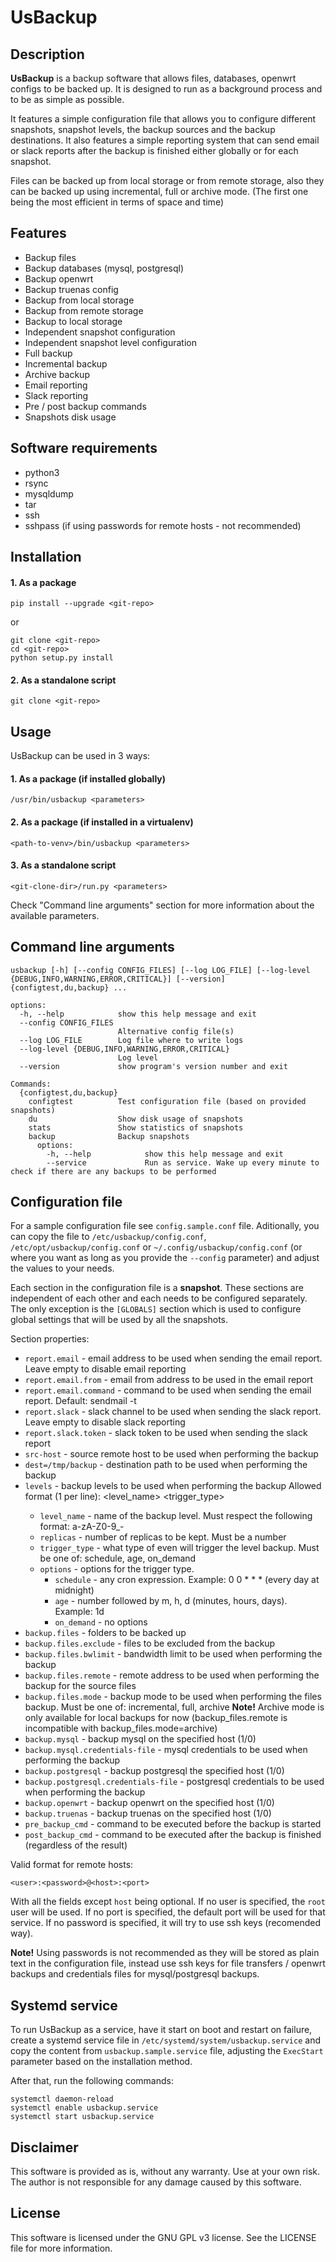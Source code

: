 # UsBackup

## Description

**UsBackup** is a backup software that allows files, databases, openwrt configs to be backed up. It is designed to run as a background process and to be as simple as possible.

It features a simple configuration file that allows you to configure different snapshots, snapshot levels, the backup sources and the backup destinations. It also features a simple reporting system that can send email or slack reports after the backup is finished either globally or for each snapshot.

Files can be backed up from local storage or from remote storage, also they can be backed up using incremental, full or archive mode. (The first one being the most efficient in terms of space and time)

## Features

- Backup files
- Backup databases (mysql, postgresql)
- Backup openwrt
- Backup truenas config
- Backup from local storage
- Backup from remote storage
- Backup to local storage
- Independent snapshot configuration
- Independent snapshot level configuration
- Full backup
- Incremental backup
- Archive backup
- Email reporting
- Slack reporting
- Pre / post backup commands
- Snapshots disk usage

## Software requirements

- python3
- rsync
- mysqldump
- tar
- ssh
- sshpass (if using passwords for remote hosts - not recommended)

## Installation

#### 1. As a package

```
pip install --upgrade <git-repo>
```

or 

```
git clone <git-repo>
cd <git-repo>
python setup.py install
```

#### 2. As a standalone script

```
git clone <git-repo>
```

## Usage

UsBackup can be used in 3 ways:

#### 1. As a package (if installed globally)

```
/usr/bin/usbackup <parameters>
```

#### 2. As a package (if installed in a virtualenv)

```
<path-to-venv>/bin/usbackup <parameters>
```

#### 3. As a standalone script

```
<git-clone-dir>/run.py <parameters>
```

Check "Command line arguments" section for more information about the available parameters.

## Command line arguments

```
usbackup [-h] [--config CONFIG_FILES] [--log LOG_FILE] [--log-level {DEBUG,INFO,WARNING,ERROR,CRITICAL}] [--version] {configtest,du,backup} ...

options:
  -h, --help            show this help message and exit
  --config CONFIG_FILES
                        Alternative config file(s)
  --log LOG_FILE        Log file where to write logs
  --log-level {DEBUG,INFO,WARNING,ERROR,CRITICAL}
                        Log level
  --version             show program's version number and exit

Commands:
  {configtest,du,backup}
    configtest          Test configuration file (based on provided snapshots)
    du                  Show disk usage of snapshots
    stats               Show statistics of snapshots
    backup              Backup snapshots
      options:
        -h, --help            show this help message and exit
        --service             Run as service. Wake up every minute to check if there are any backups to be performed
```

## Configuration file

For a sample configuration file see `config.sample.conf` file. Aditionally, you can copy the file to `/etc/usbackup/config.conf`, `/etc/opt/usbackup/config.conf` or `~/.config/usbackup/config.conf` (or where you want as long as you provide the `--config` parameter) and adjust the values to your needs.

Each section in the configuration file is a **snapshot**. These sections are independent of each other and each needs to be configured separately. The only exception is the `[GLOBALS]` section which is used to configure global settings that will be used by all the snapshots.

Section properties:
- `report.email` - email address to be used when sending the email report. Leave empty to disable email reporting
- `report.email.from` - email from address to be used in the email report
- `report.email.command` - command to be used when sending the email report. Default: sendmail -t
- `report.slack` - slack channel to be used when sending the slack report. Leave empty to disable slack reporting
- `report.slack.token` - slack token to be used when sending the slack report
- `src-host` - source remote host to be used when performing the backup
- `dest=/tmp/backup` - destination path to be used when performing the backup
- `levels` - backup levels to be used when performing the backup
 Allowed format (1 per line): <level_name> <replicas> <trigger_type> <options>
  - `level_name` - name of the backup level. Must respect the following format: a-zA-Z0-9_-
  - `replicas` - number of replicas to be kept. Must be a number
  - `trigger_type` - what type of even will trigger the level backup. Must be one of: schedule, age, on_demand
  - `options` - options for the trigger type.
    - `schedule` - any cron expression. Example: 0 0 * * * (every day at midnight)
    - `age` - number followed by m, h, d (minutes, hours, days). Example: 1d
    - `on_demand` - no options
- `backup.files` - folders to be backed up
- `backup.files.exclude` - files to be excluded from the backup
- `backup.files.bwlimit` - bandwidth limit to be used when performing the backup
- `backup.files.remote` - remote address to be used when performing the backup for the source files
- `backup.files.mode` - backup mode to be used when performing the files backup. Must be one of: incremental, full, archive
**Note!** Archive mode is only available for local backups for now (backup_files.remote is incompatible with backup_files.mode=archive)
- `backup.mysql` - backup mysql on the specified host (1/0)
- `backup.mysql.credentials-file` - mysql credentials to be used when performing the backup
- `backup.postgresql` - backup postgresql the specified host (1/0)
- `backup.postgresql.credentials-file` - postgresql credentials to be used when performing the backup
- `backup.openwrt` - backup openwrt on the specified host (1/0)
- `backup.truenas` - backup truenas on the specified host (1/0)
- `pre_backup_cmd` - command to be executed before the backup is started
- `post_backup_cmd` - command to be executed after the backup is finished (regardless of the result)

Valid format for remote hosts:

```
<user>:<password>@<host>:<port>
```

With all the fields except `host` being optional.
If no user is specified, the `root` user will be used. If no port is specified, the default port will be used for that service. If no password is specified, it will try to use ssh keys (recomended way).

**Note!** Using passwords is not recommended as they will be stored as plain text in the configuration file, instead use ssh keys for file transfers / openwrt backups and credentials files for mysql/postgresql backups.

## Systemd service

To run UsBackup as a service, have it start on boot and restart on failure, create a systemd service file in `/etc/systemd/system/usbackup.service` and copy the content from `usbackup.sample.service` file, adjusting the `ExecStart` parameter based on the installation method.

After that, run the following commands:

```
systemctl daemon-reload
systemctl enable usbackup.service
systemctl start usbackup.service
```

## Disclaimer

This software is provided as is, without any warranty. Use at your own risk. The author is not responsible for any damage caused by this software.

## License

This software is licensed under the GNU GPL v3 license. See the LICENSE file for more information.